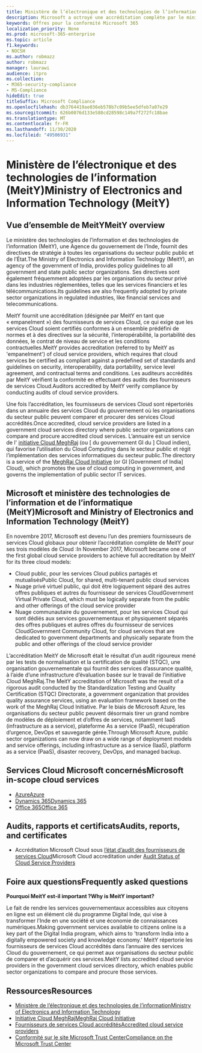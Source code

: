 ```yaml
---
title: Ministère de l’électronique et des technologies de l’information (MeitY)
description: Microsoft a octroyé une accréditation complète par le ministère des technologies de l’information et de l’informatique en Inde.
keywords: Offres pour la conformité Microsoft 365
localization_priority: None
ms.prod: microsoft-365-enterprise
ms.topic: article
f1.keywords:
- NOCSH
ms.author: robmazz
author: robmazz
manager: laurawi
audience: itpro
ms.collection:
- M365-security-compliance
- MS-Compliance
hideEdit: true
titleSuffix: Microsoft Compliance
ms.openlocfilehash: db3764419ae036eb578b7c09b5ee5dfeb7a07e29
ms.sourcegitcommit: 626b0076d133e588cd28598c149a7f272fc18bae
ms.translationtype: MT
ms.contentlocale: fr-FR
ms.lasthandoff: 11/30/2020
ms.locfileid: "49506931"
---
```

# <a name="ministry-of-electronics-and-information-technology-meity"></a><span data-ttu-id="71c2d-104">Ministère de l’électronique et des technologies de l’information (MeitY)</span><span class="sxs-lookup"><span data-stu-id="71c2d-104">Ministry of Electronics and Information Technology (MeitY)</span></span>

## <a name="meity-overview"></a><span data-ttu-id="71c2d-105">Vue d’ensemble de MeitY</span><span class="sxs-lookup"><span data-stu-id="71c2d-105">MeitY overview</span></span>

<span data-ttu-id="71c2d-106">Le ministère des technologies de l’information et des technologies de l’information (MeitY), une Agence du gouvernement de l’Inde, fournit des directives de stratégie à toutes les organisations du secteur public public et de l’État.</span><span class="sxs-lookup"><span data-stu-id="71c2d-106">The Ministry of Electronics and Information Technology (MeitY), an agency of the government of India, provides policy guidelines to all government and state public sector organizations.</span></span> <span data-ttu-id="71c2d-107">Ses directives sont également fréquemment adoptées par les organisations du secteur privé dans les industries réglementées, telles que les services financiers et les télécommunications.</span><span class="sxs-lookup"><span data-stu-id="71c2d-107">Its guidelines are also frequently adopted by private sector organizations in regulated industries, like financial services and telecommunications.</span></span>

<span data-ttu-id="71c2d-108">MeitY fournit une accréditation (désignée par MeitY en tant que « empanelment ») des fournisseurs de services Cloud, ce qui exige que les services Cloud soient certifiés conformes à un ensemble prédéfini de normes et à des directives sur la sécurité, l’interopérabilité, la portabilité des données, le contrat de niveau de service et les conditions contractuelles.</span><span class="sxs-lookup"><span data-stu-id="71c2d-108">MeitY provides accreditation (referred to by MeitY as 'empanelment') of cloud service providers, which requires that cloud services be certified as compliant against a predefined set of standards and guidelines on security, interoperability, data portability, service level agreement, and contractual terms and conditions.</span></span> <span data-ttu-id="71c2d-109">Les auditeurs accrédités par MeitY vérifient la conformité en effectuant des audits des fournisseurs de services Cloud.</span><span class="sxs-lookup"><span data-stu-id="71c2d-109">Auditors accredited by MeitY verify compliance by conducting audits of cloud service providers.</span></span>

<span data-ttu-id="71c2d-110">Une fois l’accréditation, les fournisseurs de services Cloud sont répertoriés dans un annuaire des services Cloud du gouvernement où les organisations du secteur public peuvent comparer et procurer des services Cloud accrédités.</span><span class="sxs-lookup"><span data-stu-id="71c2d-110">Once accredited, cloud service providers are listed in a government cloud services directory where public sector organizations can compare and procure accredited cloud services.</span></span> <span data-ttu-id="71c2d-111">L’annuaire est un service de l' [initiative Cloud MeghRaj](https://meity.gov.in/content/gi-cloud-meghraj) (ou \[ du gouvernement GI du \] Cloud indien), qui favorise l’utilisation du Cloud Computing dans le secteur public et régit l’implémentation des services informatiques du secteur public.</span><span class="sxs-lookup"><span data-stu-id="71c2d-111">The directory is a service of the [MeghRaj Cloud Initiative](https://meity.gov.in/content/gi-cloud-meghraj) (or GI \[Government of India\] Cloud), which promotes the use of cloud computing in government, and governs the implementation of public sector IT services.</span></span>

## <a name="microsoft-and-ministry-of-electronics-and-information-technology-meity"></a><span data-ttu-id="71c2d-112">Microsoft et ministère des technologies de l’information et de l’informatique (MeitY)</span><span class="sxs-lookup"><span data-stu-id="71c2d-112">Microsoft and Ministry of Electronics and Information Technology (MeitY)</span></span>

<span data-ttu-id="71c2d-113">En novembre 2017, Microsoft est devenu l’un des premiers fournisseurs de services Cloud globaux pour obtenir l’accréditation complète de MeitY pour ses trois modèles de Cloud :</span><span class="sxs-lookup"><span data-stu-id="71c2d-113">In November 2017, Microsoft became one of the first global cloud service providers to achieve full accreditation by MeitY for its three cloud models:</span></span>

- <span data-ttu-id="71c2d-114">Cloud public, pour les services Cloud publics partagés et mutualisés</span><span class="sxs-lookup"><span data-stu-id="71c2d-114">Public Cloud, for shared, multi-tenant public cloud services</span></span>
- <span data-ttu-id="71c2d-115">Nuage privé virtuel public, qui doit être logiquement séparé des autres offres publiques et autres du fournisseur de services Cloud</span><span class="sxs-lookup"><span data-stu-id="71c2d-115">Government Virtual Private Cloud, which must be logically separate from the public and other offerings of the cloud service provider</span></span>
- <span data-ttu-id="71c2d-116">Nuage communautaire du gouvernement, pour les services Cloud qui sont dédiés aux services gouvernementaux et physiquement séparés des offres publiques et autres offres du fournisseur de services Cloud</span><span class="sxs-lookup"><span data-stu-id="71c2d-116">Government Community Cloud, for cloud services that are dedicated to government departments and physically separate from the public and other offerings of the cloud service provider</span></span>

<span data-ttu-id="71c2d-117">L’accréditation MeitY de Microsoft était le résultat d’un audit rigoureux mené par les tests de normalisation et la certification de qualité (STQC), une organisation gouvernementale qui fournit des services d’assurance qualité, à l’aide d’une infrastructure d’évaluation basée sur le travail de l’initiative Cloud MeghRaj.</span><span class="sxs-lookup"><span data-stu-id="71c2d-117">The MeitY accreditation of Microsoft was the result of a rigorous audit conducted by the Standardization Testing and Quality Certification (STQC) Directorate, a government organization that provides quality assurance services, using an evaluation framework based on the work of the MeghRaj Cloud Initiative.</span></span> <span data-ttu-id="71c2d-118">Par le biais de Microsoft Azure, les organisations du secteur public peuvent désormais tirer un grand nombre de modèles de déploiement et d’offres de services, notamment IaaS (infrastructure as a service), plateforme As a service (PaaS), récupération d’urgence, DevOps et sauvegarde gérée.</span><span class="sxs-lookup"><span data-stu-id="71c2d-118">Through Microsoft Azure, public sector organizations can now draw on a wide range of deployment models and service offerings, including infrastructure as a service (IaaS), platform as a service (PaaS), disaster recovery, DevOps, and managed backup.</span></span>

## <a name="microsoft-in-scope-cloud-services"></a><span data-ttu-id="71c2d-119">Services Cloud Microsoft concernés</span><span class="sxs-lookup"><span data-stu-id="71c2d-119">Microsoft in-scope cloud services</span></span>

- [<span data-ttu-id="71c2d-120">Azure</span><span class="sxs-lookup"><span data-stu-id="71c2d-120">Azure</span></span>](https://aka.ms/AzureCompliance)
- [<span data-ttu-id="71c2d-121">Dynamics 365</span><span class="sxs-lookup"><span data-stu-id="71c2d-121">Dynamics 365</span></span>](https://download.microsoft.com/download/E/1/9/E1977163-7A86-4812-AC18-C03ADC958AAF/Microsoft_Dynamics_365_Cloud_Service_Compliance_Datasheet.pdf)
- [<span data-ttu-id="71c2d-122">Office 365</span><span class="sxs-lookup"><span data-stu-id="71c2d-122">Office 365</span></span>](https://aka.ms/Office365ComplianceOfferings)

## <a name="audits-reports-and-certificates"></a><span data-ttu-id="71c2d-123">Audits, rapports et certificats</span><span class="sxs-lookup"><span data-stu-id="71c2d-123">Audits, reports, and certificates</span></span>

- <span data-ttu-id="71c2d-124">Accréditation Microsoft Cloud sous [l’état d’audit des fournisseurs de services Cloud](https://meity.gov.in/content/gi-cloud-meghraj)</span><span class="sxs-lookup"><span data-stu-id="71c2d-124">Microsoft Cloud accreditation under [Audit Status of Cloud Service Providers](https://meity.gov.in/content/gi-cloud-meghraj)</span></span>

## <a name="frequently-asked-questions"></a><span data-ttu-id="71c2d-125">Foire aux questions</span><span class="sxs-lookup"><span data-stu-id="71c2d-125">Frequently asked questions</span></span>

<span data-ttu-id="71c2d-126">**Pourquoi MeitY est-il important ?**</span><span class="sxs-lookup"><span data-stu-id="71c2d-126">**Why is MeitY important?**</span></span>

<span data-ttu-id="71c2d-127">Le fait de rendre les services gouvernementaux accessibles aux citoyens en ligne est un élément clé du programme Digital Inde, qui vise à transformer l’Inde en une société et une économie de connaissances numériques.</span><span class="sxs-lookup"><span data-stu-id="71c2d-127">Making government services available to citizens online is a key part of the Digital India program, which aims to 'transform India into a digitally empowered society and knowledge economy.'</span></span> <span data-ttu-id="71c2d-128">MeitY répertorie les fournisseurs de services Cloud accrédités dans l’annuaire des services Cloud du gouvernement, ce qui permet aux organisations du secteur public de comparer et d’acquérir ces services.</span><span class="sxs-lookup"><span data-stu-id="71c2d-128">MeitY lists accredited cloud service providers in the government cloud services directory, which enables public sector organizations to compare and procure those services.</span></span>

## <a name="resources"></a><span data-ttu-id="71c2d-129">Ressources</span><span class="sxs-lookup"><span data-stu-id="71c2d-129">Resources</span></span>

- [<span data-ttu-id="71c2d-130">Ministère de l’électronique et des technologies de l’information</span><span class="sxs-lookup"><span data-stu-id="71c2d-130">Ministry of Electronics and Information Technology</span></span>](https://meity.gov.in/)
- [<span data-ttu-id="71c2d-131">Initiative Cloud MeghRaj</span><span class="sxs-lookup"><span data-stu-id="71c2d-131">MeghRaj Cloud Initiative</span></span>](https://meity.gov.in/content/gi-cloud-meghraj)
- [<span data-ttu-id="71c2d-132">Fournisseurs de services Cloud accrédités</span><span class="sxs-lookup"><span data-stu-id="71c2d-132">Accredited cloud service providers</span></span>](https://meity.gov.in/content/gi-cloud-meghraj)
- [<span data-ttu-id="71c2d-133">Conformité sur le site Microsoft Trust Center</span><span class="sxs-lookup"><span data-stu-id="71c2d-133">Compliance on the Microsoft Trust Center</span></span>](https://www.microsoft.com/trust-center/compliance/compliance-overview)
